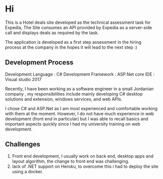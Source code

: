 # Hi

This is a Hotel deals site developed as the technical assessment task for Expedia, The Site consumes an API provided by Expedia as a server-side call and displays deals as required by the task.

The application is developed as a first step assessment in the hiring process at the company in the hopes it will lead to the next step :)

## Development Process

Development Language : C#
Development Framework : ASP.Net core
IDE : Visual studio 2017

Recently, I have been working as a software engineer in a small Jordanian company , my responsibilities include mainly developing C# desktop solutions and extension, windows services, and web APIs.

I chose C# and ASP.Net as I am most experienced and comfortable working with them at the moment. However, I do not have much experience in web development (front end in particular) but I was able to recall basics and important aspects quickly since I had my university training on web development.

## Challenges

1. Front end development, I usually work on back end, desktop apps and layout algorithm, the change to front end was challenging.
2. lack of .NET support on Heroku, to overcome this i had to deploy the site using a docker.
